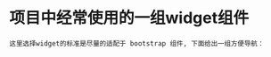 项目中经常使用的一组widget组件
=====================================
	这里选择widget的标准是尽量的适配于 bootstrap 组件, 下面给出一组方便导航：

